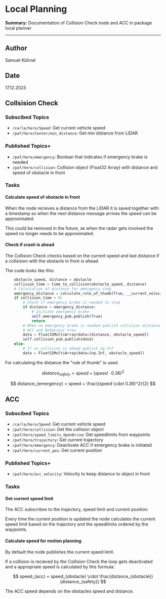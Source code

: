 # Local Planning

**Summary:** Documentation of Collision Check node and ACC in package local planner

---

## Author

Samuel Kühnel

## Date

17.12.2023

## Collsision Check

### Subscibed Topics

* `/carla/hero/Speed`: Get current vehicle speed
* `/paf/hero/Center/min_distance`: Get min distance from LIDAR

### Published Topics+

* `/paf/hero/emergency`: Boolean that indicates if emergency brake is needed
* `/paf/hero/collision`: Collision object (Float32 Array) with distance and speed of obstacle in front

### Tasks

#### Calculate speed of obstacle in front

When the node recieves a distance from the LIDAR it is saved together with a timestamp so when the next distance message arrives the speed can be approximated.

This could be removed in the future, as when the radar gets involved the speed no longer needs to be approximated.

#### Check if crash is ahead

The Collision Check checks based on the current speed and last distance if a collsision with the obstacle in front is ahead.

The code looks like this:

```python
    obstacle_speed, distance = obstacle
    collision_time = time_to_collision(obstacle_speed, distance)
    # Calculation of distance for emergency stop
    emergency_distance = calculate_rule_of_thumb(True, __current_velocity)
    if collision_time > 0:
        # Check if emergency brake is needed to stop
        if distance < emergency_distance:
            # Initiate emergency brake
            self.emergency_pub.publish(True)
            return
        # When no emergency brake is needed publish collision distance for
        # ACC and Behaviour tree
        data = Float32MultiArray(data=[distance, obstacle_speed])
        self.collision_pub.publish(data)
    else:
        # If no collision is ahead publish np.Inf
        data = Float32MultiArray(data=[np.Inf, obstacle_speed])
```

For calculating the distance the "rule of thumb" is used.

$$
    distance_{safety} = speed + (speed \cdot 0.36)^2
$$

$$
    distance_{emergency} = speed + \frac{(speed \cdot 0.36)^2}{2}
$$

## ACC

### Subscibed Topics

* `/carla/hero/Speed`: Get current vehicle speed
* `/paf/hero/collision`: Get the collision object
* `/paf/hero/speed_limits_OpenDrive`: Get speedlimits from waypoints
* `/paf/hero/trajectory`: Get current trajectory
* `/paf/hero/emergency`: Deactivate ACC if emergency brake is initiated
* `/paf/hero/current_pos`: Get current position

### Published Topics+

* `/paf/hero/acc_velocity`: Velocity to keep distance to object in front

### Tasks

#### Get current speed limit

The ACC subscribes to the trajectory, speed limit and current position.

Every time the current position is updated the node calculates the current speed limit based on the trajectory and the speedlimits ordered by the waypoints.

#### Calculate speed for motion planning

By default the node publishes the current speed limit.

If a collision is recieved by the Collision Check the loop gets deactivated and a appropriate speed is calculated by this formula:

$$
speed_{acc} = speed_{obstacle} \cdot \frac{distance_{obstacle}}{distance_{safety}}
$$

The ACC speed depends on the obstacles speed and distance.
